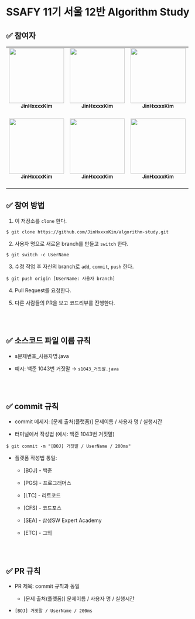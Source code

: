 # SSAFY 11기 서울 12반 Algorithm Study

## ✅ 참여자

<table align="center">
<tr>
<td align="center"><a href="https://github.com/JinHxxxxKim"><img src="https://github.com/JinHxxxxKim.png" width="150px;" alt=""/>         
<br /><sub><b>JinHxxxxKim</b><br></a><br/></td>
<td align="center"><a href="https://github.com/JinHxxxxKim"><img src="https://github.com/JinHxxxxKim.png" width="150px;" alt=""/>         
<br /><sub><b>JinHxxxxKim</b><br></a><br/></td>
<td align="center"><a href="https://github.com/JinHxxxxKim"><img src="https://github.com/JinHxxxxKim.png" width="150px;" alt=""/>         
<br /><sub><b>JinHxxxxKim</b><br></a><br/></td>
</tr>
<tr>
<td align="center"><a href="https://github.com/JinHxxxxKim"><img src="https://github.com/JinHxxxxKim.png" width="150px;" alt=""/>         
<br /><sub><b>JinHxxxxKim</b><br></a><br/></td>
<td align="center"><a href="https://github.com/JinHxxxxKim"><img src="https://github.com/JinHxxxxKim.png" width="150px;" alt=""/>         
<br /><sub><b>JinHxxxxKim</b><br></a><br/></td>
<td align="center"><a href="https://github.com/JinHxxxxKim"><img src="https://github.com/JinHxxxxKim.png" width="150px;" alt=""/>         
<br /><sub><b>JinHxxxxKim</b><br></a><br/></td>
</tr>
</table>

## ✅ 참여 방법

1. 이 저장소를 `clone` 한다.

```
$ git clone https://github.com/JinHxxxxKim/algorithm-study.git
```

2. 사용자 명으로 새로운 branch를 만들고 `switch` 한다.

```
$ git switch -c UserName
```

3. 수정 작업 후 자신의 branch로 `add`, `commit`, `push` 한다.

```
$ git push origin [UserName: 사용자 branch]
```

4. Pull Request를 요청한다.

5. 다른 사람들의 PR을 보고 코드리뷰를 진행한다.

<br />
<br />

## ✅ 소스코드 파일 이름 규칙

- s문제번호\_사용자명.java

- 예시: 백준 1043번 거짓말 &rarr; `s1043_거짓말.java`

<br />
<br />

## ✅ commit 규칙

- commit 메세지: [문제 출처(플랫폼)] 문제이름 / 사용자 명 / 실행시간

- 터미널에서 작성법 (예시: 백준 1043번 거짓말)

```
$ git commit -m "[BOJ] 거짓말 / UserName / 200ms"
```

- 플랫폼 작성법 통일:

  - [BOJ] - 백준

  - [PGS] - 프로그래머스
  - [LTC] - 리트코드
  - [CFS] - 코드포스
  - [SEA] - 삼성SW Expert Academy
  - [ETC] - 그외

<br />
<br />

## ✅ PR 규칙

- PR 제목: commit 규칙과 동일

  - [문제 출처(플랫폼)] 문제이름 / 사용자 명 / 실행시간

- `[BOJ] 거짓말 / UserName / 200ms`

<br />
<br />
